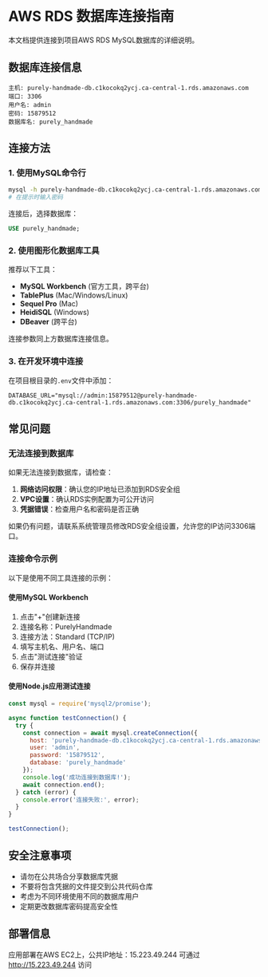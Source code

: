 # AWS RDS 数据库连接指南

本文档提供连接到项目AWS RDS MySQL数据库的详细说明。

## 数据库连接信息

```
主机: purely-handmade-db.c1kocokq2ycj.ca-central-1.rds.amazonaws.com
端口: 3306
用户名: admin
密码: 15879512
数据库名: purely_handmade
```

## 连接方法

### 1. 使用MySQL命令行

```bash
mysql -h purely-handmade-db.c1kocokq2ycj.ca-central-1.rds.amazonaws.com -u admin -p
# 在提示时输入密码
```

连接后，选择数据库：

```sql
USE purely_handmade;
```

### 2. 使用图形化数据库工具

推荐以下工具：

- **MySQL Workbench** (官方工具，跨平台)
- **TablePlus** (Mac/Windows/Linux)
- **Sequel Pro** (Mac)
- **HeidiSQL** (Windows)
- **DBeaver** (跨平台)

连接参数同上方数据库连接信息。

### 3. 在开发环境中连接

在项目根目录的`.env`文件中添加：

```
DATABASE_URL="mysql://admin:15879512@purely-handmade-db.c1kocokq2ycj.ca-central-1.rds.amazonaws.com:3306/purely_handmade"
```

## 常见问题

### 无法连接到数据库

如果无法连接到数据库，请检查：

1. **网络访问权限**：确认您的IP地址已添加到RDS安全组
2. **VPC设置**：确认RDS实例配置为可公开访问
3. **凭据错误**：检查用户名和密码是否正确

如果仍有问题，请联系系统管理员修改RDS安全组设置，允许您的IP访问3306端口。

### 连接命令示例

以下是使用不同工具连接的示例：

#### 使用MySQL Workbench
1. 点击"+"创建新连接
2. 连接名称：PurelyHandmade
3. 连接方法：Standard (TCP/IP)
4. 填写主机名、用户名、端口
5. 点击"测试连接"验证
6. 保存并连接

#### 使用Node.js应用测试连接
```javascript
const mysql = require('mysql2/promise');

async function testConnection() {
  try {
    const connection = await mysql.createConnection({
      host: 'purely-handmade-db.c1kocokq2ycj.ca-central-1.rds.amazonaws.com',
      user: 'admin',
      password: '15879512',
      database: 'purely_handmade'
    });
    console.log('成功连接到数据库!');
    await connection.end();
  } catch (error) {
    console.error('连接失败:', error);
  }
}

testConnection();
```

## 安全注意事项

- 请勿在公共场合分享数据库凭据
- 不要将包含凭据的文件提交到公共代码仓库
- 考虑为不同环境使用不同的数据库用户
- 定期更改数据库密码提高安全性

## 部署信息

应用部署在AWS EC2上，公共IP地址：15.223.49.244
可通过 http://15.223.49.244 访问 